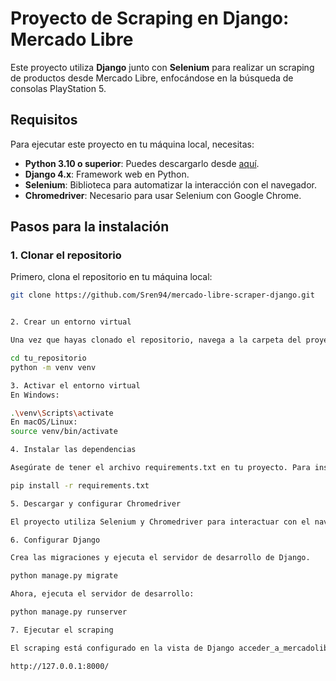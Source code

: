 # Proyecto de Scraping en Django: Mercado Libre

Este proyecto utiliza **Django** junto con **Selenium** para realizar un scraping de productos desde Mercado Libre, enfocándose en la búsqueda de consolas PlayStation 5.

## Requisitos

Para ejecutar este proyecto en tu máquina local, necesitas:

- **Python 3.10 o superior**: Puedes descargarlo desde [aquí](https://www.python.org/downloads/).
- **Django 4.x**: Framework web en Python.
- **Selenium**: Biblioteca para automatizar la interacción con el navegador.
- **Chromedriver**: Necesario para usar Selenium con Google Chrome.

## Pasos para la instalación

### 1. Clonar el repositorio

Primero, clona el repositorio en tu máquina local:

```bash
git clone https://github.com/Sren94/mercado-libre-scraper-django.git


2. Crear un entorno virtual

Una vez que hayas clonado el repositorio, navega a la carpeta del proyecto y crea un entorno virtual con el siguiente comando:

cd tu_repositorio
python -m venv venv

3. Activar el entorno virtual
En Windows:

.\venv\Scripts\activate
En macOS/Linux:
source venv/bin/activate

4. Instalar las dependencias

Asegúrate de tener el archivo requirements.txt en tu proyecto. Para instalar todas las dependencias necesarias, ejecuta:

pip install -r requirements.txt

5. Descargar y configurar Chromedriver

El proyecto utiliza Selenium y Chromedriver para interactuar con el navegador Google Chrome. Debes asegurarte de que la versión de Chromedriver coincida con la versión de Google Chrome instalada en tu máquina.

6. Configurar Django

Crea las migraciones y ejecuta el servidor de desarrollo de Django.

python manage.py migrate

Ahora, ejecuta el servidor de desarrollo:

python manage.py runserver

7. Ejecutar el scraping

El scraping está configurado en la vista de Django acceder_a_mercadolibre. Puedes acceder a esta vista desde tu navegador web visitando:

http://127.0.0.1:8000/